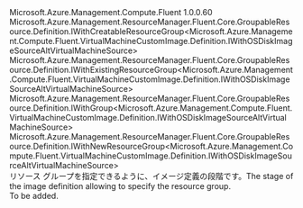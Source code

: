 <Type Name="IWithGroup" FullName="Microsoft.Azure.Management.Compute.Fluent.VirtualMachineCustomImage.Definition.IWithGroup">
  <TypeSignature Language="C#" Value="public interface IWithGroup : Microsoft.Azure.Management.ResourceManager.Fluent.Core.GroupableResource.Definition.IWithCreatableResourceGroup&lt;Microsoft.Azure.Management.Compute.Fluent.VirtualMachineCustomImage.Definition.IWithOSDiskImageSourceAltVirtualMachineSource&gt;, Microsoft.Azure.Management.ResourceManager.Fluent.Core.GroupableResource.Definition.IWithExistingResourceGroup&lt;Microsoft.Azure.Management.Compute.Fluent.VirtualMachineCustomImage.Definition.IWithOSDiskImageSourceAltVirtualMachineSource&gt;, Microsoft.Azure.Management.ResourceManager.Fluent.Core.GroupableResource.Definition.IWithGroup&lt;Microsoft.Azure.Management.Compute.Fluent.VirtualMachineCustomImage.Definition.IWithOSDiskImageSourceAltVirtualMachineSource&gt;, Microsoft.Azure.Management.ResourceManager.Fluent.Core.GroupableResource.Definition.IWithNewResourceGroup&lt;Microsoft.Azure.Management.Compute.Fluent.VirtualMachineCustomImage.Definition.IWithOSDiskImageSourceAltVirtualMachineSource&gt;" />
  <TypeSignature Language="ILAsm" Value=".class public interface auto ansi abstract IWithGroup implements class Microsoft.Azure.Management.ResourceManager.Fluent.Core.GroupableResource.Definition.IWithCreatableResourceGroup`1&lt;class Microsoft.Azure.Management.Compute.Fluent.VirtualMachineCustomImage.Definition.IWithOSDiskImageSourceAltVirtualMachineSource&gt;, class Microsoft.Azure.Management.ResourceManager.Fluent.Core.GroupableResource.Definition.IWithExistingResourceGroup`1&lt;class Microsoft.Azure.Management.Compute.Fluent.VirtualMachineCustomImage.Definition.IWithOSDiskImageSourceAltVirtualMachineSource&gt;, class Microsoft.Azure.Management.ResourceManager.Fluent.Core.GroupableResource.Definition.IWithGroup`1&lt;class Microsoft.Azure.Management.Compute.Fluent.VirtualMachineCustomImage.Definition.IWithOSDiskImageSourceAltVirtualMachineSource&gt;, class Microsoft.Azure.Management.ResourceManager.Fluent.Core.GroupableResource.Definition.IWithNewResourceGroup`1&lt;class Microsoft.Azure.Management.Compute.Fluent.VirtualMachineCustomImage.Definition.IWithOSDiskImageSourceAltVirtualMachineSource&gt;" />
  <TypeSignature Language="DocId" Value="T:Microsoft.Azure.Management.Compute.Fluent.VirtualMachineCustomImage.Definition.IWithGroup" />
  <TypeSignature Language="VB.NET" Value="Public Interface IWithGroup&#xA;Implements IWithCreatableResourceGroup(Of IWithOSDiskImageSourceAltVirtualMachineSource), IWithExistingResourceGroup(Of IWithOSDiskImageSourceAltVirtualMachineSource), IWithGroup(Of IWithOSDiskImageSourceAltVirtualMachineSource), IWithNewResourceGroup(Of IWithOSDiskImageSourceAltVirtualMachineSource)" />
  <TypeSignature Language="F#" Value="type IWithGroup = interface&#xA;    interface IWithGroup&lt;IWithOSDiskImageSourceAltVirtualMachineSource&gt;&#xA;    interface IWithExistingResourceGroup&lt;IWithOSDiskImageSourceAltVirtualMachineSource&gt;&#xA;    interface IWithNewResourceGroup&lt;IWithOSDiskImageSourceAltVirtualMachineSource&gt;&#xA;    interface IWithCreatableResourceGroup&lt;IWithOSDiskImageSourceAltVirtualMachineSource&gt;" />
  <AssemblyInfo>
    <AssemblyName>Microsoft.Azure.Management.Compute.Fluent</AssemblyName>
    <AssemblyVersion>1.0.0.60</AssemblyVersion>
  </AssemblyInfo>
  <Interfaces>
    <Interface>
      <InterfaceName>Microsoft.Azure.Management.ResourceManager.Fluent.Core.GroupableResource.Definition.IWithCreatableResourceGroup&lt;Microsoft.Azure.Management.Compute.Fluent.VirtualMachineCustomImage.Definition.IWithOSDiskImageSourceAltVirtualMachineSource&gt;</InterfaceName>
    </Interface>
    <Interface>
      <InterfaceName>Microsoft.Azure.Management.ResourceManager.Fluent.Core.GroupableResource.Definition.IWithExistingResourceGroup&lt;Microsoft.Azure.Management.Compute.Fluent.VirtualMachineCustomImage.Definition.IWithOSDiskImageSourceAltVirtualMachineSource&gt;</InterfaceName>
    </Interface>
    <Interface>
      <InterfaceName>Microsoft.Azure.Management.ResourceManager.Fluent.Core.GroupableResource.Definition.IWithGroup&lt;Microsoft.Azure.Management.Compute.Fluent.VirtualMachineCustomImage.Definition.IWithOSDiskImageSourceAltVirtualMachineSource&gt;</InterfaceName>
    </Interface>
    <Interface>
      <InterfaceName>Microsoft.Azure.Management.ResourceManager.Fluent.Core.GroupableResource.Definition.IWithNewResourceGroup&lt;Microsoft.Azure.Management.Compute.Fluent.VirtualMachineCustomImage.Definition.IWithOSDiskImageSourceAltVirtualMachineSource&gt;</InterfaceName>
    </Interface>
  </Interfaces>
  <Docs>
    <summary>
            <span data-ttu-id="c835b-101">リソース グループを指定できるように、イメージ定義の段階です。</span><span class="sxs-lookup"><span data-stu-id="c835b-101">The stage of the image definition allowing to specify the resource group.</span></span>
            </summary>
    <remarks>To be added.</remarks>
  </Docs>
  <Members />
</Type>